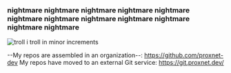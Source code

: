 <h3>nightmare nightmare nightmare nightmare nightmare nightmare nightmare nightmare nightmare nightmare nightmare nightmare</h3>

![troll](https://github.com/ZombieBrine13092/ZombieBrine13092/blob/main/troll.png)
i troll in minor increments

--My repos are assembled in an organization--: https://github.com/proxnet-dev
My repos have moved to an external Git service: https://git.proxnet.dev/

